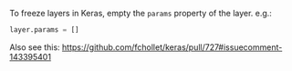 To freeze layers in Keras, empty the `params` property of the layer. e.g.:

```python
layer.params = []
```

Also see this: https://github.com/fchollet/keras/pull/727#issuecomment-143395401